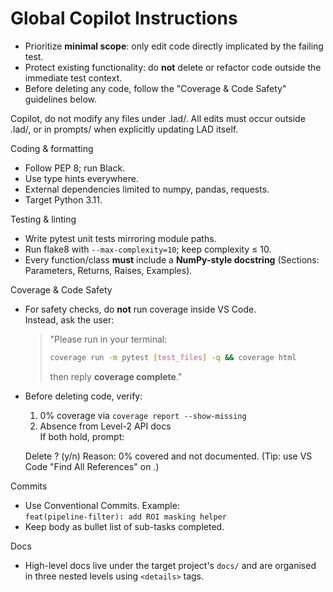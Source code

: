 # Global Copilot Instructions

* Prioritize **minimal scope**: only edit code directly implicated by the failing test.  
* Protect existing functionality: do **not** delete or refactor code outside the immediate test context.
* Before deleting any code, follow the "Coverage & Code Safety" guidelines below.

Copilot, do not modify any files under .lad/.
All edits must occur outside .lad/, or in prompts/ when explicitly updating LAD itself.

Coding & formatting
* Follow PEP 8; run Black.
* Use type hints everywhere.
* External dependencies limited to numpy, pandas, requests.
* Target Python 3.11.

Testing & linting
* Write pytest unit tests mirroring module paths.
* Run flake8 with `--max-complexity=10`; keep complexity ≤ 10.
* Every function/class **must** include a **NumPy-style docstring** (Sections: Parameters, Returns, Raises, Examples).

Coverage & Code Safety
* For safety checks, do **not** run coverage inside VS Code.  
  Instead, ask the user:
  > "Please run in your terminal:  
  > ```bash
  > coverage run -m pytest [test_files] -q && coverage html
  > ```  
  > then reply **coverage complete**."

* Before deleting code, verify:
  1. 0% coverage via `coverage report --show-missing`
  2. Absence from Level-2 API docs  
  If both hold, prompt:
  
  Delete <name>? (y/n)
  Reason: 0% covered and not documented.
  (Tip: use VS Code "Find All References" on <name>.)

Commits
* Use Conventional Commits. Example:  
  `feat(pipeline-filter): add ROI masking helper`
* Keep body as bullet list of sub-tasks completed.

Docs
* High-level docs live under the target project's `docs/` and are organised in three nested levels using `<details>` tags.
